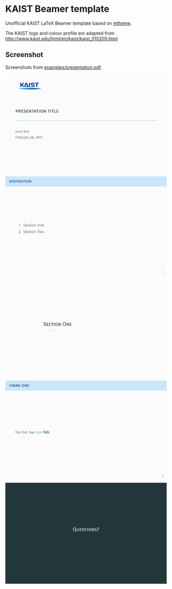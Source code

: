 # KAIST Beamer template

Unofficial KAIST LaTeX Beamer template based on [mtheme](https://github.com/matze/mtheme).

The KAIST logo and colour profile are adapted from http://www.kaist.edu/html/en/kaist/kaist_010205.html

## Screenshot

Screenshots from [examples/presentation.pdf](https://github.com/mewspring/kaist-beamer-template/raw/master/examples/presentation.pdf).

![Title page](examples/page-0.png)
![Disposition page](examples/page-1.png)
![Section page](examples/page-2.png)
![Frame page](examples/page-3.png)
![Questions page](examples/page-9.png)
